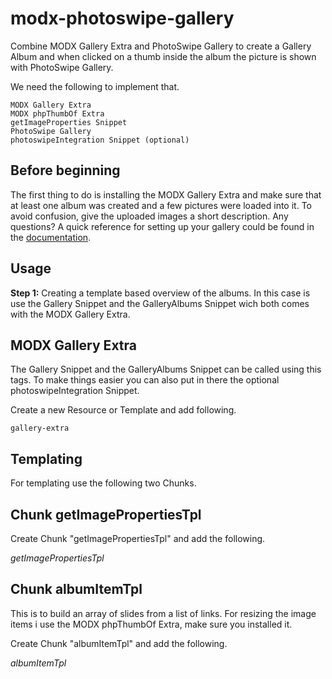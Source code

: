 # modx-photoswipe-gallery

Combine MODX Gallery Extra and PhotoSwipe Gallery to create a Gallery Album and when clicked
on a thumb inside the album the picture is shown with PhotoSwipe Gallery.

We need the following to implement that.

    MODX Gallery Extra
    MODX phpThumbOf Extra
    getImageProperties Snippet
    PhotoSwipe Gallery
    photoswipeIntegration Snippet (optional)

<h2>Before beginning</h2>

The first thing to do is installing the MODX Gallery Extra and make sure that at least one album was created and a few pictures were loaded into it. To avoid confusion, give the uploaded images a short description. Any questions? A quick reference for setting up your gallery could be found in the [documentation](https://docs.modx.com/current/en/extras/gallery/gallery.setting-up-your-gallery).

<h2>Usage</h2>

__Step 1:__ Creating a template based overview of the albums. In this case is use the Gallery Snippet and the GalleryAlbums Snippet wich both comes with the MODX Gallery Extra.

<h2>MODX Gallery Extra</h2>

The Gallery Snippet and the GalleryAlbums Snippet can be called using this tags. To make things easier you can also put in there the optional photoswipeIntegration Snippet.

Create a new Resource or Template and add following.

`gallery-extra`

<h2>Templating</h2>

For templating use the following two Chunks.

<h2>Chunk getImagePropertiesTpl</h2>

Create Chunk "getImagePropertiesTpl" and add the following.

_getImagePropertiesTpl_

<h2>Chunk albumItemTpl</h2>

This is to build an array of slides from a list of links. For resizing the image items i use the MODX phpThumbOf Extra, make sure you installed it.

Create Chunk "albumItemTpl" and add the following.

_albumItemTpl_
